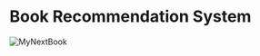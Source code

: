 # Book Recommendation System
![MyNextBook](https://user-images.githubusercontent.com/75332345/210348867-3c35f7df-893c-4c77-86b1-c695b09b8f49.jpg)
